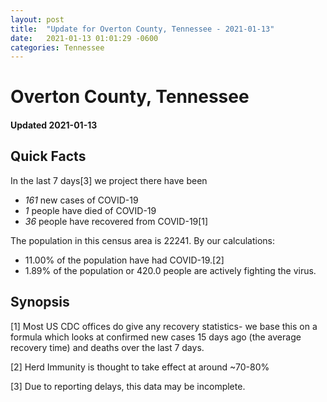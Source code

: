 ```yaml
---
layout: post
title:  "Update for Overton County, Tennessee - 2021-01-13"
date:   2021-01-13 01:01:29 -0600
categories: Tennessee
---
```


# Overton County, Tennessee
#### Updated 2021-01-13

## Quick Facts

In the last 7 days[3] we project there have been
- *161* new cases of COVID-19
- *1* people have died of COVID-19
- *36* people have recovered from COVID-19[1]

The population in this census area is 22241. By our calculations:
- 11.00% of the population have had COVID-19.[2]
- 1.89% of the population or 420.0 people are actively fighting the virus.

## Synopsis




[1] Most US CDC offices do give any recovery statistics- we base this on a formula which looks at confirmed new cases
15 days ago (the average recovery time) and deaths over the last 7 days.

[2] Herd Immunity is thought to take effect at around ~70-80%

[3] Due to reporting delays, this data may be incomplete.
 
    